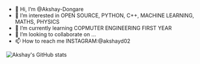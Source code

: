 - 👋 Hi, I’m @Akshay-Dongare
- 👀 I’m interested in OPEN SOURCE, PYTHON, C++, MACHINE LEARNING, MATHS, PHYSICS
- 🌱 I’m currently learning COPMUTER ENGINEERING FIRST YEAR
- 💞️ I’m looking to collaborate on ...
- 📫 How to reach me INSTAGRAM:@akshayd02
<!---
Akshay-Dongare/Akshay-Dongare is a ✨ special ✨ repository because its `README.md` (this file) appears on your GitHub profile.
You can click the Preview link to take a look at your changes.
--->
![Akshay's GitHub stats](https://github-readme-stats.vercel.app/api?username=Akshay-Dongare&show_icons=true&theme=nightowl)
